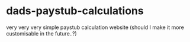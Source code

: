 # dads-paystub-calculations
very very very simple paystub calculation website (should I make it more customisable in the future..?)
